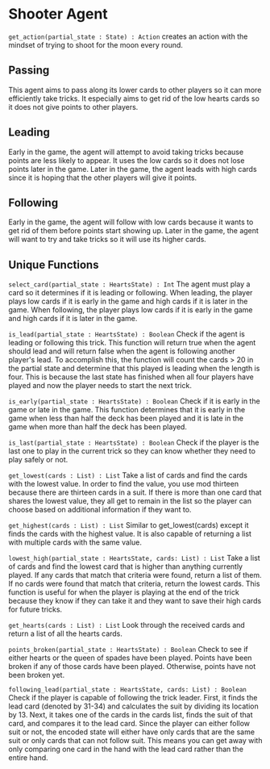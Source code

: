 # Shooter Agent
`get_action(partial_state : State) : Action` creates an action with the mindset of trying to shoot for the moon every round.

## Passing
This agent aims to pass along its lower cards to other players so it can more efficiently take tricks.
It especially aims to get rid of the low hearts cards so it does not give points to other players.

## Leading
Early in the game, the agent will attempt to avoid taking tricks because points are less likely to appear.
It uses the low cards so it does not lose points later in the game.
Later in the game, the agent leads with high cards since it is hoping that the other players will give it points.

## Following
Early in the game, the agent will follow with low cards because it wants to get rid of them before points start showing up.
Later in the game, the agent will want to try and take tricks so it will use its higher cards.

## Unique Functions
`select_card(partial_state : HeartsState) : Int` The agent must play a card so it determines if it is leading or following.
When leading, the player plays low cards if it is early in the game and high cards if it is later in the game.
When following, the player plays low cards if it is early in the game and high cards if it is later in the game.

`is_lead(partial_state : HeartsState) : Boolean` Check if the agent is leading or following this trick.
This function will return true when the agent should lead and will return false when the agent is following another player's lead.
To accomplish this, the function will count the cards > 20 in the partial state and determine that this played is leading when the
length is four.
This is because the last state has finished when all four players have played and now the player needs to start the next trick.

`is_early(partial_state : HeartsState) : Boolean` Check if it is early in the game or late in the game. This function determines
that it is early in the game when less than half the deck has been played and it is late in the game when more than half the deck
has been played.

`is_last(partial_state : HeartsState) : Boolean` Check if the player is the last one to play in the current trick so they can know
whether they need to play safely or not.

`get_lowest(cards : List) : List` Take a list of cards and find the cards with the lowest value.
In order to find the value, you use mod thirteen because there are thirteen cards in a suit.
If there is more than one card that shares the lowest value, they all get to remain in the list so the player can choose
based on additional information if they want to.

`get_highest(cards : List) : List` Similar to get_lowest(cards) except it finds the cards with the highest value.
It is also capable of returning a list with multiple cards with the same value.

`lowest_high(partial_state : HeartsState, cards: List) : List` Take a list of cards and find the lowest card that is higher than
anything currently played.
If any cards that match that criteria were found, return a list of them.
If no cards were found that match that criteria, return the lowest cards.
This function is useful for when the player is playing at the end of the trick because they know if they can take it and they want
to save their high cards for future tricks.

`get_hearts(cards : List) : List` Look through the received cards and return a list of all the hearts cards.

`points_broken(partial_state : HeartsState) : Boolean` Check to see if either hearts or the queen of spades have been played.
Points have been broken if any of those cards have been played. Otherwise, points have not been broken yet.

`following_lead(partial_state : HeartsState, cards: List) : Boolean` Check if the player is capable of following the trick leader.
First, it finds the lead card (denoted by 31-34) and calculates the suit by dividing its location by 13.
Next, it takes one of the cards in the cards list, finds the suit of that card, and compares it to the lead card.
Since the player can either follow suit or not, the encoded state will either have only cards that are the same suit or only cards that can not follow suit. This means you can get away with only comparing one card in the hand with the lead card rather than the entire hand.
